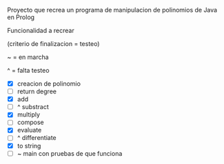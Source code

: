 Proyecto que recrea un programa de manipulacion de polinomios de Java en Prolog

Funcionalidad a recrear 

(criterio de finalizacion = testeo)

~ = en marcha

^ = falta testeo

- [x] creacion de polinomio
- [ ] return degree
- [x] add 
- [ ] ^ substract
- [x] multiply
- [ ] compose
- [x] evaluate
- [ ] ^ differentiate
- [x] to string
- [ ] ~ main con pruebas de que funciona
